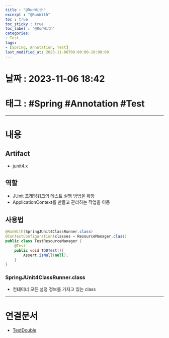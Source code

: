 ```yaml
---
title : "@RunWith"
excerpt : "@RunWith"
toc : true
toc_sticky : true
toc_label : "@RunWith"
categories:
- Test
tags:
- [Spring, Annotation, Test]
last_modified_at: 2023-11-06T08:00:00-10:00:00
---
```


# 날짜 : 2023-11-06 18:42

# 태그 : #Spring #Annotation #Test 
---

# 내용

## Artifact
- junit4.x

## 역할
- JUnit 프레임워크의 테스트 실행 방법을 확장
- ApplicationContext를 만들고 관리하는 작업을 이동

## 사용법

```java
@RunWith(SpringJUnit4ClassRunner.class)  
@ContextConfiguration(classes = ResourceManager.class)  
public class TestResourceManager {  
    @Test  
    public void TDDTest(){  
        Assert.isNull(null);  
    }  
}
```

### SpringJUnit4ClassRunner.class
- 컨테이너 모든 설정 정보를 가지고 있는 class

---

# 연결문서
- [TestDouble](../../TDD/TDD-TestDouble)
